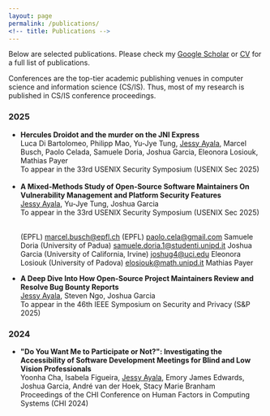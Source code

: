 ```yaml
---
layout: page
permalink: /publications/
<!-- title: Publications -->
---
```


Below are selected publications. Please check my <a href="https://scholar.google.com/citations?user=osbshjEAAAAJ&hl=en">Google Scholar</a> or <a target="_blank" href="https://jayala-29.github.io/cv/ayala-cv.pdf">CV</a> for a full list of publications. 

Conferences are the top-tier academic publishing venues in computer science and information science (CS/IS). Thus, most of my research is published in CS/IS conference proceedings.


<h3>2025</h3>
<ul>

<li>
  <b>Hercules Droidot and the murder on the JNI Express</b><br>
	Luca Di Bartolomeo, Philipp Mao, Yu-Jye Tung, <u>Jessy Ayala</u>, Marcel Busch, Paolo Celada, Samuele Doria, Joshua Garcia, Eleonora Losiouk, Mathias Payer<br>
	To appear in the 33rd USENIX Security Symposium (USENIX Sec 2025)<br>
</li><br>

<li>
  <b>A Mixed-Methods Study of Open-Source Software Maintainers On Vulnerability Management and Platform Security Features</b><br>
	<u>Jessy Ayala</u>, Yu-Jye Tung, Joshua Garcia<br>
	To appear in the 33rd USENIX Security Symposium (USENIX Sec 2025)<br>
</li><br>

 (EPFL) <marcel.busch@epfl.ch>
 (EPFL) <paolo.cela@gmail.com>
Samuele Doria (University of Padua) <samuele.doria.1@studenti.unipd.it>
Joshua Garcia (University of California, Irvine) <joshug4@uci.edu>
Eleonora Losiouk (University of Padova) <elosiouk@math.unipd.it>
Mathias Payer

<li>
  <b>A Deep Dive Into How Open-Source Project Maintainers Review and Resolve Bug Bounty Reports</b><br>
	<u>Jessy Ayala</u>, Steven Ngo, Joshua Garcia<br>
	To appear in the 46th IEEE Symposium on Security and Privacy (S&P 2025)<br>
</li>

<!--
<li>
  <b>Misalignments and Demographic Differences in Expected and Actual Privacy Settings on Facebook</b><br>
	Byron Lowens, Sean Scarnecchia, Jane Im, Tanisha Afnan, Annie Chen, <u>Yixin Zou</u>, Florian Schaub<br>
	Proceedings on Privacy Enhancing Technologies (PoPETs), 2025(1), 456–471<br>
	<a target="_blank" href="https://petsymposium.org/popets/2025/popets-2025-0025.pdf"><div class="color-button">link</div></a>
	<a target="_blank" href="https://yixinzou.github.io/publications/pdf/popets2025-lowens.pdf"><div class="color-button">pdf</div></a>
  <a target="_blank" href="https://yixinzou.github.io/publications/bibtex/lowens2025misalignments.bib"><div class="color-button">BibTeX</div></a>
</li><br>

<li>
  <b>“What are they gonna do with my data?”: Privacy Expectations, Concerns, and Behaviors in Virtual Reality</b><br>
	Abhinaya S.B., Abhishri Agrawal, Yaxing Yao, <u>Yixin Zou</u>, Anupam Das<br>
	Proceedings on Privacy Enhancing Technologies (PoPETs), 2025(1), 58–77<br>
	<a target="_blank" href="https://petsymposium.org/popets/2025/popets-2025-0005.pdf"><div class="color-button">link</div></a>
	<a target="_blank" href="https://yixinzou.github.io/publications/pdf/popets2025-sb.pdf"><div class="color-button">pdf</div></a>
  <a target="_blank" href="https://yixinzou.github.io/publications/bibtex/sb2025they.bib"><div class="color-button">BibTeX</div></a>
<br>

-->
</ul>


<h3>2024</h3>
<ul>
<li>
  <b>"Do You Want Me to Participate or Not?": Investigating the Accessibility of Software Development Meetings for Blind and Low Vision Professionals</b><br>
	Yoonha Cha, Isabela Figueira, <u>Jessy Ayala</u>, Emory James Edwards, Joshua Garcia, André van der Hoek, Stacy Marie Branham<br>
	Proceedings of the CHI Conference on Human Factors in Computing Systems (CHI 2024)<br>
</li><br>

<!--
<li>
  <b>Unfulfilled Promises of Child Safety and Privacy: Portrayals and Use of Children in Smart Home Marketing</b><br>
	Kaiwen Sun, Jingjie Li, <u>Yixin Zou</u>, Jenny Radesky, Christopher Brooks, Florian Schaub<br>
	Proceedings of the ACM on Human-Computer Interaction 8(CSCW1), 145:1–145:29<br>
	<a target="_blank" href="https://dl.acm.org/doi/pdf/10.1145/3637422"><div class="color-button">link</div></a>
	<a target="_blank" href="https://yixinzou.github.io/publications/pdf/cscw2024-sun.pdf"><div class="color-button">pdf</div></a>
  <a target="_blank" href="https://yixinzou.github.io/publications/bibtex/sun2024unfulfilled.bib"><div class="color-button">BibTeX</div></a>
</li><br>
	
<li>
	<b>Digital Security — A Question of Perspective. A Large-Scale Telephone Survey with Four At-Risk User Groups</b><br>
	Franziska Herbert, Steffen Becker, Annalina Buckmann, Marvin Kowalewski, Jonas Hielscher, Yasemin Acar, Markus Dürmuth, <u>Yixin Zou</u>, Angela Sasse<br>
	IEEE Symposium on Security and Privacy (Oakland), 27:1–27:19 <br>
	<a target="_blank" href="https://www.computer.org/csdl/proceedings-article/sp/2024/313000a027/1RjEa3cNdeg"><div class="color-button">link</div></a>
	<a target="_blank" href="https://yixinzou.github.io/publications/pdf/oakland2024-herbert.pdf"><div class="color-button">pdf</div></a>
  <a target="_blank" href="https://yixinzou.github.io/publications/bibtex/herbert2024digital.bib"><div class="color-button">BibTeX</div></a>
   <a target="_blank" href="https://yixinzou.github.io/publications/slides/oakland2024-becker-slides.pdf"><div class="color-button">slides</div></a>
  <a target="_blank" href="https://yixinzou.github.io/publications/slides/oakland2024-becker-poster.pdf"><div class="color-button">poster</div></a>
</li><br>
</ul>


<h3>2023</h3>
<ul>
<li>
  <b>Awareness, Intention, (In)Action: Individuals' Reactions to Data Breaches</b><br>
	Peter Mayer, <u>Yixin Zou</u>, Byron Lowens, Hunter Dyer, Khue Le, Florian Schaub, Adam Aviv<br>
	ACM Transactions on Computer-Human Interaction (TOCHI), 30(5), 77:1–77:53<br>
	<a target="_blank" href="https://dl.acm.org/doi/10.1145/3589958"><div class="color-button">link</div></a>
	<a target="_blank" href="https://yixinzou.github.io/publications/pdf/tochi2023-mayer.pdf"><div class="color-button">pdf</div></a>
  <a target="_blank" href="https://yixinzou.github.io/publications/bibtex/mayer2023awareness.bib"><div class="color-button">BibTeX</div></a>
   <a target="_blank" href="https://yixinzou.github.io/publications/slides/chi2024-mayer-slides.pdf"><div class="color-button">slides</div></a>
  <a target="_blank" href="https://www.youtube.com/watch?v=36Sz0FNnZLI"><div class="color-button">video</div></a>
</li><br>
</ul>

-->

<!-- <h2>Workshop Papers</h2>
<ol>
	<li>
		<b>An Empirical Analysis of Online Consent and Opt-Out Experiences</b><br>
  	Hana Habib, <u>Yixin Zou</u>, Aditi Jannu, Chelse Swoopes, Lorrie Faith Cranor, Florian Schaub<br>
		<i>Annual Privacy Law Scholars Conference (PLSC)</i>. 2018.<br>
		<a target="_blank" href="https://yixinzou.github.io/publications/pdf/plsc2018-habib.pdf"><div class="color-button">pdf</div></a>
    <a target="_blank" href="https://yixinzou.github.io/publications/bibtex/habib2019plsc.bib"><div class="color-button">BibTeX</div></a>
	</li><br>
	<li>
		<b>Concern But No Action: Consumers' Reactions to the Equifax Data Breach</b><br>
  	<u>Yixin Zou</u>, Florian Schaub<br>
		<i>ACM Conference on Human Factors in Computing Systems (CHI), Late Breaking Work</i>. 2018.<br>
    <a target="_blank" href="https://dl.acm.org/doi/abs/10.1145/3170427.3188510"><div class="color-button">link</div></a>
		<a target="_blank" href="https://yixinzou.github.io/publications/pdf/chi2018-zou.pdf"><div class="color-button">pdf</div></a>
    <a target="_blank" href="https://yixinzou.github.io/publications/bibtex/zou2018concern.bib"><div class="color-button">BibTeX</div></a>
	</li>
</ol> -->

<!-- <br>
<h2>Technical Reports</h2>
<ol>
<li>
  <b>CCPA Opt-Out Icon Testing – Phase 2</b><br>
  Lorrie Faith Cranor, Hana Habib, Yaxing Yao, <u>Yixin Zou</u>, Alessandro Acquisti, Joel Reidenberg, Norman Sadeh, Florian Schaub<br>
  Report submitted to the California Office of the Attorney General to support the preliminary rulemaking of the California Consumer Privacy Act (CCPA). 2020.<br>
    <a target="_blank" href="https://yixinzou.github.io/publications/pdf/ccpa20200528-cranor.pdf"><div class="color-button">pdf</div></a>
    <a target="_blank" href="https://yixinzou.github.io/publications/bibtex/cranor2020ccpa.bib"><div class="color-button">BibTeX</div></a>
</li><br>
	<li>
		<b>User Testing of the Proposed CCPA Do-Not-Sell Icon</b><br>
  	Lorrie Faith Cranor, Hana Habib, <u>Yixin Zou</u>, Alessandro Acquisti, Joel Reidenberg, Norman Sadeh, Florian Schaub<br>
	  Report submitted to the California Office of the Attorney General to support the preliminary rulemaking of the California Consumer Privacy Act (CCPA). 2020.<br>
		<a target="_blank" href="https://yixinzou.github.io/publications/pdf/ccpa20200224-cranor.pdf"><div class="color-button">pdf</div></a>
    <a target="_blank" href="https://yixinzou.github.io/publications/bibtex/cranor2020user.bib"><div class="color-button">BibTeX</div></a>
	</li><br>
	<li>
  <b>Design and Evaluation of a Usable Icon and Tagline to Signal an Opt-Out of the Sale of Personal Information as Required by CCPA</b><br>
  Lorrie Faith Cranor, Hana Habib, <u>Yixin Zou</u>, Alessandro Acquisti, Joel Reidenberg, Norman Sadeh, Florian Schaub<br>
  Report submitted to the California Office of the Attorney General to support the preliminary rulemaking of the California Consumer Privacy Act (CCPA). 2020.<br>
  <a target="_blank" href="https://yixinzou.github.io/publications/pdf/ccpa20200204-cranor.pdf"><div class="color-button">pdf</div></a>
  <a target="_blank" href="https://yixinzou.github.io/publications/bibtex/cranor2020design.bib"><div class="color-button">BibTeX</div></a>
	</li>
</ol>

<br> -->

